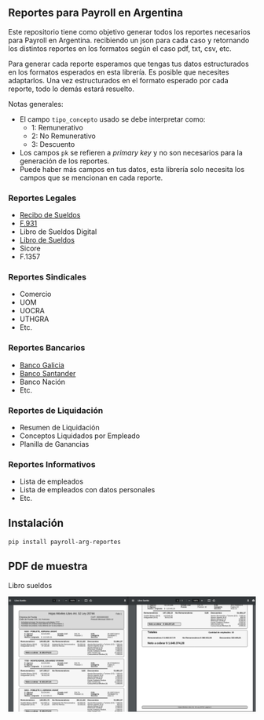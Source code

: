 ## Reportes para Payroll en Argentina

Este repositorio tiene como objetivo generar todos los reportes necesarios para Payroll en Argentina.
recibiendo un json para cada caso y retornando los distintos reportes en los formatos según el caso pdf, txt, csv, etc.

Para generar cada reporte esperamos que tengas tus datos estructurados en los formatos esperados en esta librería. Es posible
que necesites adaptarlos. Una vez estructurados en el formato esperado por cada reporte, todo lo demás estará resuelto.  

Notas generales:
 - El campo `tipo_concepto` usado se debe interpretar como:
   - 1: Remunerativo
   - 2: No Remunerativo
   - 3: Descuento
 - Los campos `pk` se refieren a _primary key_ y no son necesarios para la generación de los reportes.
 - Puede haber más campos en tus datos, esta librería solo necesita los campos que se mencionan en cada reporte.

### Reportes Legales

- [Recibo de Sueldos](https://github.com/Artimezoft/payroll_arg_reportes/blob/develop/docs/recibo-de-sueldos.md)
- [F.931](https://github.com/Artimezoft/payroll_arg_reportes/blob/develop/docs/f931.md)
- Libro de Sueldos Digital
- [Libro de Sueldos](https://github.com/Artimezoft/payroll_arg_reportes/blob/develop/docs/libro-de-sueldos.md)
- Sicore
- F.1357


### Reportes Sindicales

- Comercio
- UOM
- UOCRA
- UTHGRA
- Etc.


### Reportes Bancarios

- [Banco Galicia](https://github.com/Artimezoft/payroll_arg_reportes/blob/develop/docs/acreditaciones-galicia.md)
- [Banco Santander](https://github.com/Artimezoft/payroll_arg_reportes/blob/develop/docs/acreditaciones-santander.md)
- Banco Nación
- Etc.


### Reportes de Liquidación

- Resumen de Liquidación
- Conceptos Liquidados por Empleado
- Planilla de Ganancias

### Reportes Informativos

- Lista de empleados
- Lista de empleados con datos personales
- Etc.


## Instalación

```bash
pip install payroll-arg-reportes
```
## PDF de muestra

Libro sueldos

![Libro Sueldos](https://raw.githubusercontent.com/Artimezoft/payroll_arg_reportes/develop/docs/images/libro-sueldo.png)
